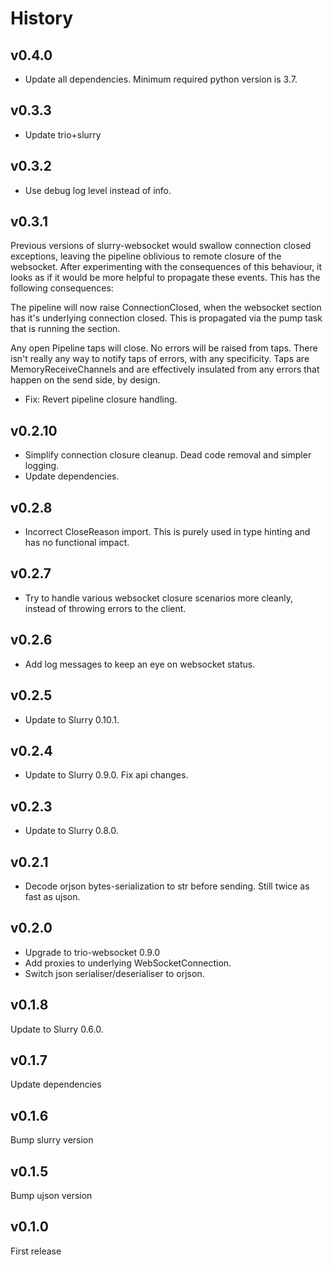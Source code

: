 # History

## v0.4.0

* Update all dependencies. Minimum required python version is 3.7.

## v0.3.3

* Update trio+slurry

## v0.3.2

* Use debug log level instead of info.

## v0.3.1

Previous versions of slurry-websocket would swallow connection closed exceptions, leaving the pipeline oblivious to remote closure
of the websocket. After experimenting with the consequences of this behaviour, it looks as if it would be more helpful to propagate
these events. This has the following consequences:

The pipeline will now raise ConnectionClosed, when the websocket section has it's underlying connection closed. This is propagated via the pump task that is running the section.

Any open Pipeline taps will close. No errors will be raised from taps. There isn't really any way to notify taps of errors, with any specificity. Taps are MemoryReceiveChannels and are effectively insulated from any errors that happen on the send side, by design.

* Fix: Revert pipeline closure handling.

## v0.2.10

* Simplify connection closure cleanup. Dead code removal and simpler logging.
* Update dependencies.

## v0.2.8

* Incorrect CloseReason import. This is purely used in type hinting and has no functional impact.

## v0.2.7

* Try to handle various websocket closure scenarios more cleanly, instead of throwing errors to the client.

## v0.2.6

* Add log messages to keep an eye on websocket status.

## v0.2.5

* Update to Slurry 0.10.1.

## v0.2.4

* Update to Slurry 0.9.0. Fix api changes.

## v0.2.3

* Update to Slurry 0.8.0.

## v0.2.1

* Decode orjson bytes-serialization to str before sending. Still twice as fast as ujson.

## v0.2.0

* Upgrade to trio-websocket 0.9.0
* Add proxies to underlying WebSocketConnection.
* Switch json serialiser/deserialiser to orjson.

## v0.1.8

Update to Slurry 0.6.0.

## v0.1.7

Update dependencies

## v0.1.6

Bump slurry version

## v0.1.5

Bump ujson version

## v0.1.0

First release